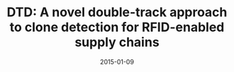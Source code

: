 ---
title: "DTD: A novel double-track approach to clone detection for RFID-enabled supply chains"
authors:
- Huang Jun
- Li Xiang
- Xing Cong-Cong
- Wang Wei
- Hua Kun
- Guo Song

date: "2015-01-09"
doi: ""

# Publication type.
# 1 = Conference paper; 2 = Journal article;
# 3 = Preprint Paper; 4 = Report; 5 = Book; 6 = Book section;
# 7 = Thesis; 8 = Patent
publication_types: ["2"]

# Publication name and optional abbreviated publication name.
publication: "*IEEE Transactions on Emerging Topics in Computing*"
publication_short: ""

url_pdf: https://ieeexplore.ieee.org/abstract/document/7005493
# url_code: ''
# url_dataset: ''
# url_poster: ''
# url_project: ''
# url_slides: ''
# url_video: ''

---